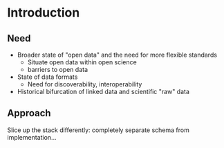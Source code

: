 # Introduction

## Need

- Broader state of "open data" and the need for more flexible standards
	- Situate open data within open science
	- barriers to open data
- State of data formats
  - Need for discoverability, interoperability
- Historical bifurcation of linked data and scientific "raw" data


## Approach

Slice up the stack differently: completely separate schema from implementation...